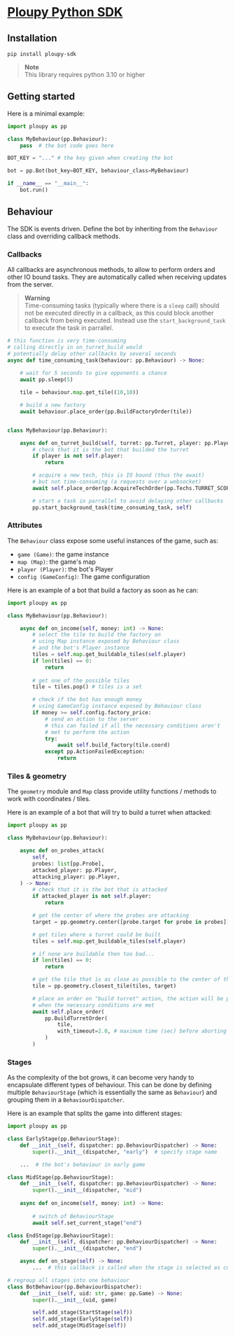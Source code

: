 # [Ploupy Python SDK](https://github.com/Plouc314/ploupy-python-sdk)

## Installation

```
pip install ploupy-sdk
```

> **Note**  
> This library requires python 3.10 or higher

## Getting started

Here is a minimal example:

```python
import ploupy as pp

class MyBehaviour(pp.Behaviour):
    pass  # the bot code goes here

BOT_KEY = "..." # the key given when creating the bot

bot = pp.Bot(bot_key=BOT_KEY, behaviour_class=MyBehaviour)

if __name__ == "__main__":
    bot.run()
```

## Behaviour

The SDK is events driven. Define the bot by inheriting from the `Behaviour` class
and overriding callback methods.

### Callbacks

All callbacks are asynchronous methods, to allow to perform orders and other IO bound
tasks. They are automatically called when receiving updates from the server.

> **Warning**  
> Time-consuming tasks (typically where there is a `sleep` call) should not be executed
> directly in a callback, as this could block another callback from being executed.
> Instead use the `start_background_task` to execute the task in parrallel.

```python
# this function is very time-consuming
# calling directly in on_turret_build would
# potentially delay other callbacks by several seconds
async def time_consuming_task(behaviour: pp.Behaviour) -> None:
    
    # wait for 5 seconds to give opponents a chance
    await pp.sleep(5)

    tile = behaviour.map.get_tile((10,10))

    # build a new factory
    await behaviour.place_order(pp.BuildFactoryOrder(tile))


class MyBehaviour(pp.Behaviour):

    async def on_turret_build(self, turret: pp.Turret, player: pp.Player) -> None:
        # check that it is the bot that builded the turret
        if player is not self.player:
            return

        # acquire a new tech, this is IO bound (thus the await)
        # but not time-consuming (a requests over a websocket)
        await self.place_order(pp.AcquireTechOrder(pp.Techs.TURRET_SCOPE))

        # start a task in parrallel to avoid delaying other callbacks
        pp.start_background_task(time_consuming_task, self)
```

### Attributes

The `Behaviour` class expose some useful instances of the game,
such as: 
- `game (Game)`: the game instance
- `map (Map)`: the game's map
- `player (Player)`: the bot's Player
- `config (GameConfig)`: The game configuration

Here is an example of a bot that build a factory as soon as he can:

```python
import ploupy as pp

class MyBehaviour(pp.Behaviour):

    async def on_income(self, money: int) -> None:
        # select the tile to build the factory on
        # using Map instance exposed by Behaviour class
        # and the bot's Player instance
        tiles = self.map.get_buildable_tiles(self.player)
        if len(tiles) == 0:
            return
        
        # get one of the possible tiles
        tile = tiles.pop() # tiles is a set

        # check if the bot has enough money
        # using GameConfig instance exposed by Behaviour class
        if money >= self.config.factory_price:
            # send an action to the server
            # this can failed if all the necessary conditions aren't
            # met to perform the action
            try:
                await self.build_factory(tile.coord)
            except pp.ActionFailedException:
                return
```

### Tiles & geometry

The `geometry` module and `Map` class provide utility functions / methods to
work with coordinates / tiles.

Here is an example of a bot that will try to build a turret when attacked:

```python
import ploupy as pp

class MyBehaviour(pp.Behaviour):

    async def on_probes_attack(
        self,
        probes: list[pp.Probe],
        attacked_player: pp.Player,
        attacking_player: pp.Player,
    ) -> None:
        # check that it is the bot that is attacked
        if attacked_player is not self.player:
            return

        # get the center of where the probes are attacking
        target = pp.geometry.center([probe.target for probe in probes])

        # get tiles where a turret could be built
        tiles = self.map.get_buildable_tiles(self.player)

        # if none are buildable then too bad...
        if len(tiles) == 0:
            return

        # get the tile that is as close as possible to the center of the attack
        tile = pp.geometry.closest_tile(tiles, target)

        # place an order on "build turret" action, the action will be performed
        # when the necessary conditions are met
        await self.place_order(
            pp.BuildTurretOrder(
                tile,
                with_timeout=2.0, # maximum time (sec) before aborting the order
            )
        )

```

### Stages

As the complexity of the bot grows, it can become very handy to encapsulate different
types of behaviour. This can be done by defining multiple `BehaviourStage` (which is essentially
the same as `Behaviour`) and grouping them in a `BehaviourDispatcher`.

Here is an example that splits the game into different stages:

```python
import ploupy as pp

class EarlyStage(pp.BehaviourStage):
    def __init__(self, dispatcher: pp.BehaviourDispatcher) -> None:
        super().__init__(dispatcher, "early")  # specify stage name

    ...  # the bot's behaviour in early game

class MidStage(pp.BehaviourStage):
    def __init__(self, dispatcher: pp.BehaviourDispatcher) -> None:
        super().__init__(dispatcher, "mid")
    
    async def on_income(self, money: int) -> None:
        
        # switch of BehaviourStage
        await self.set_current_stage("end")

class EndStage(pp.BehaviourStage):
    def __init__(self, dispatcher: pp.BehaviourDispatcher) -> None:
        super().__init__(dispatcher, "end")

    async def on_stage(self) -> None:
        ...  # this callback is called when the stage is selected as current stage

# regroup all stages into one behaviour
class BotBehaviour(pp.BehaviourDispatcher):
    def __init__(self, uid: str, game: pp.Game) -> None:
        super().__init__(uid, game)

        self.add_stage(StartStage(self))
        self.add_stage(EarlyStage(self))
        self.add_stage(MidStage(self))

```